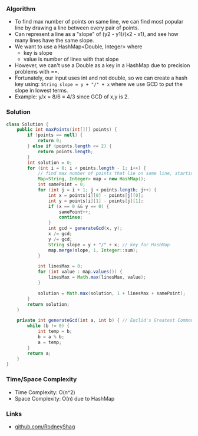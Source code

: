 ### Algorithm

- To find max number of points on same line, we can find most popular line by drawing a line between every pair of points.
- Can represent a line as a "slope" of (y2 - y1)/(x2 - x1), and see how many lines have the same slope.
- We want to use a HashMap<Double, Integer> where
    - key is slope
    - value is number of lines with that slope
- However, we can't use a Double as a key in a HashMap due to precision problems with ==.
- Fortunately, our input uses int and not double, so we can create a hash key using: `String slope = y + "/" + x` where we use GCD to put the slope in lowest terms.
- Example: y/x = 8/6 = 4/3 since GCD of x,y is 2.

### Solution

```java
class Solution {
    public int maxPoints(int[][] points) {
        if (points == null) {
            return 0;
        } else if (points.length <= 2) {
            return points.length;
        }
        int solution = 0;
        for (int i = 0; i < points.length - 1; i++) {
            // find max number of points that lie on same line, starting at points[i]
            Map<String, Integer> map = new HashMap();
            int samePoint = 0;
            for (int j = i + 1; j < points.length; j++) {
                int x = points[i][0] - points[j][0];
                int y = points[i][1] - points[j][1];
                if (x == 0 && y == 0) {
                    samePoint++;
                    continue;
                }
                int gcd = generateGcd(x, y);
                x /= gcd;
                y /= gcd;
                String slope = y + "/" + x; // key for HashMap
                map.merge(slope, 1, Integer::sum);
            }

            int linesMax = 0;
            for (int value : map.values()) {
                linesMax = Math.max(linesMax, value);
            }

            solution = Math.max(solution, 1 + linesMax + samePoint);
        }
        return solution;
    }

    private int generateGcd(int a, int b) { // Euclid's Greatest Common Divisor (GCD) Algorithm
        while (b != 0) {
            int temp = b;
            b = a % b;
            a = temp;
        }
        return a;
    }
}
```

### Time/Space Complexity

-  Time Complexity: O(n^2)
- Space Complexity: O(n) due to HashMap

### Links

- [github.com/RodneyShag](https://github.com/RodneyShag)
